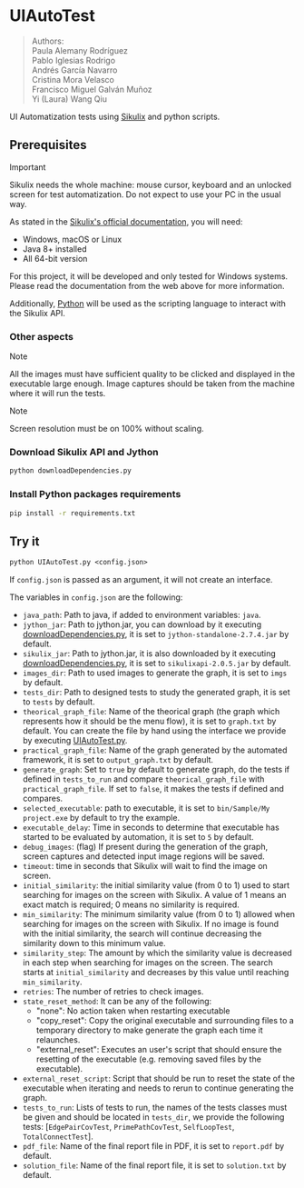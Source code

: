# UIAutoTest

> Authors:  
> Paula Alemany Rodríguez  
> Pablo Iglesias Rodrigo  
> Andrés García Navarro  
> Cristina Mora Velasco  
> Francisco Miguel Galván Muñoz  
> Yi (Laura) Wang Qiu  

UI Automatization tests using [Sikulix](https://sikulix.github.io/docs/) and python scripts.

## Prerequisites

> [!IMPORTANT]
> Sikulix needs the whole machine: mouse cursor, keyboard and an unlocked screen for test automatization. Do not expect to use your PC in the usual way.

As stated in the [Sikulix's official documentation](https://sikulix.github.io/docs/start/installation), you will need:

- Windows, macOS or Linux
- Java 8+ installed
- All 64-bit version

For this project, it will be developed and only tested for Windows systems. Please read the documentation from the web above for more information.

Additionally, [Python](https://www.python.org/downloads/) will be used as the scripting language to interact with the Sikulix API.

### Other aspects

> [!NOTE]
> All the images must have sufficient quality to be clicked and displayed in the executable large enough. Image captures should be taken from the machine where it will run the tests.

> [!NOTE]
> Screen resolution must be on 100% without scaling.

### Download Sikulix API and Jython

```py
python downloadDependencies.py
```

### Install Python packages requirements

```cmd
pip install -r requirements.txt
```

## Try it

```ps
python UIAutoTest.py <config.json>
```

If `config.json` is passed as an argument, it will not create an interface.

The variables in `config.json` are the following:

- `java_path`: Path to java, if added to environment variables: `java`.
- `jython_jar`: Path to jython.jar, you can download by it executing [downloadDependencies.py](downloadDependencies.py), it is set to `jython-standalone-2.7.4.jar` by default.
- `sikulix_jar`: Path to jython.jar, it is also downloaded by it executing [downloadDependencies.py](downloadDependencies.py), it is set to `sikulixapi-2.0.5.jar` by default.
- `images_dir`: Path to used images to generate the graph, it is set to `imgs` by default.
- `tests_dir`: Path to designed tests to study the generated graph, it is set to `tests` by default.
- `theorical_graph_file`: Name of the theorical graph (the graph which represents how it should be the menu flow), it is set to `graph.txt` by default. You can create the file by hand using the interface we provide by executing [UIAutoTest.py](UIAutoTest.py).
- `practical_graph_file`: Name of the graph generated by the automated framework, it is set to `output_graph.txt` by default.
- `generate_graph`: Set to `true` by default to generate graph, do the tests if defined in `tests_to_run` and compare `theorical_graph_file` with `practical_graph_file`. If set to `false`, it makes the tests if defined and compares.
- `selected_executable`: path to executable, it is set to `bin/Sample/My project.exe` by default to try the example.
- `executable_delay`: Time in seconds to determine that executable has started to be evaluated by automation, it is set to `5` by default.
- `debug_images`: (flag) If present during the generation of the graph, screen captures and detected input image regions will be saved.
- `timeout`: time in seconds that Sikulix will wait to find the image on screen.
- `initial_similarity`: the initial similarity value (from 0 to 1) used to start searching for images on the screen with Sikulix. A value of 1 means an exact match is required; 0 means no similarity is required.
- `min_similarity`: The minimum similarity value (from 0 to 1) allowed when searching for images on the screen with Sikulix. If no image is found with the initial similarity, the search will continue decreasing the similarity down to this minimum value.
- `similarity_step`: The amount by which the similarity value is decreased in each step when searching for images on the screen. The search starts at `initial_similarity` and decreases by this value until reaching `min_similarity`.
- `retries`: The number of retries to check images.
- `state_reset_method`: It can be any of the following:
  - "none": No action taken when restarting executable
  - "copy_reset": Copy the original executable and surrounding files to a temporary directory to make generate the graph each time it relaunches.
  - "external_reset": Executes an user's script that should ensure the resetting of the executable (e.g. removing saved files by the executable).
- `external_reset_script`: Script that should be run to reset the state of the executable when iterating and needs to rerun to continue generating the graph.
- `tests_to_run`: Lists of tests to run, the names of the tests classes must be given and should be located in `tests_dir`, we provide the following tests: [`EdgePairCovTest`, `PrimePathCovTest`, `SelfLoopTest`, `TotalConnectTest`].
- `pdf_file`: Name of the final report file in PDF, it is set to `report.pdf` by default.
- `solution_file`: Name of the final report file, it is set to `solution.txt` by default.

